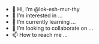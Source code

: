 - 👋 Hi, I’m @lok-esh-mur-thy
- 👀 I’m interested in ...
- 🌱 I’m currently learning ...
- 💞️ I’m looking to collaborate on ...
- 📫 How to reach me ...

<!---
lok-esh-mur-thy/lok-esh-mur-thy is a ✨ special ✨ repository because its `README.md` (this file) appears on your GitHub profile.
You can click the Preview link to take a look at your changes.
--->
